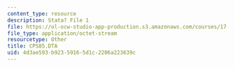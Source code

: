 ```yaml
---
content_type: resource
description: Stata? File 1
file: https://ol-ocw-studio-app-production.s3.amazonaws.com/courses/17-872-quantitative-research-in-political-science-and-public-policy-spring-2004/4d3ae593b92359165d1c2206a223639c_CPS85.DTA
file_type: application/octet-stream
resourcetype: Other
title: CPS85.DTA
uid: 4d3ae593-b923-5916-5d1c-2206a223639c
---
```

